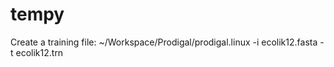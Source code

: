 # tempy
Create a training file:
~/Workspace/Prodigal/prodigal.linux -i ecolik12.fasta -t ecolik12.trn
